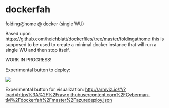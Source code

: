# dockerfah
folding@home @ docker (single WU)

Based upon https://github.com/heichblatt/dockerfiles/tree/master/foldingathome this is supposed to be used to create a minimal docker instance that will run a single WU and then stop itself.

WORK IN PROGRESS!

Experimental button to deploy:

<a href="https://azuredeploy.net/?repository=https://github.com/Cyberman-tM/dockerfah" target="_blank">
    <img src="http://azuredeploy.net/deploybutton.png"/>
</a>

Experimental button for visualization:
http://armviz.io/#/?load=https%3A%2F%2Fraw.githubusercontent.com%2FCyberman-tM%2Fdockerfah%2Fmaster%2Fazuredeploy.json
